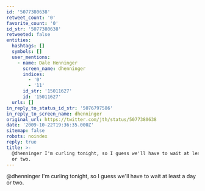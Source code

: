 ```yaml
---
id: '5077380638'
retweet_count: '0'
favorite_count: '0'
id_str: '5077380638'
retweeted: false
entities:
  hashtags: []
  symbols: []
  user_mentions:
    - name: Dale Henninger
      screen_name: dhenninger
      indices:
        - '0'
        - '11'
      id_str: '15011627'
      id: '15011627'
  urls: []
in_reply_to_status_id_str: '5076797586'
in_reply_to_screen_name: dhenninger
original_url: https://twitter.com/jth/status/5077380638
date: '2009-10-22T19:36:35.000Z'
sitemap: false
robots: noindex
reply: true
title: >-
  @dhenninger I'm curling tonight, so I guess we'll have to wait at least a day
  or two.
---
```


@dhenninger I'm curling tonight, so I guess we'll have to wait at least a day or two.